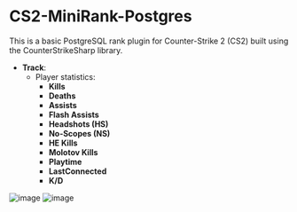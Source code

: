 # CS2-MiniRank-Postgres
This is a basic PostgreSQL rank plugin for Counter-Strike 2 (CS2) built using the CounterStrikeSharp library.

- **Track**: 
  - Player statistics:
    - **Kills**
    - **Deaths**
    - **Assists**
    - **Flash Assists**
    - **Headshots (HS)**
    - **No-Scopes (NS)**
    - **HE Kills**
    - **Molotov Kills**
    - **Playtime**
    - **LastConnected**
    - **K/D**
   
![image](https://github.com/user-attachments/assets/c93c31df-c5ef-482a-9dea-8d879c9e93c8)
![image](https://github.com/user-attachments/assets/48d98a51-39b5-4125-a61a-a8c7b4377934)
